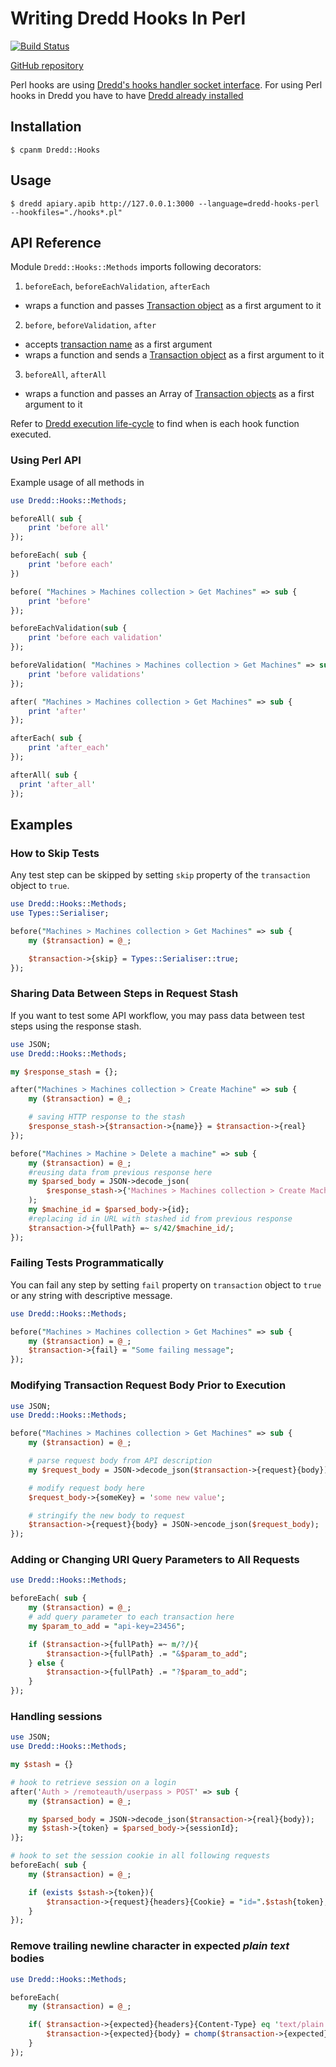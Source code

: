 # Writing Dredd Hooks In Perl

[![Build Status](https://travis-ci.org/ungrim97/Dredd-Hooks.svg?branch=master)](https://travis-ci.org/ungrim97/Dredd-Hooks.svg?branch=master)

[GitHub repository](https://github.com/ungrim97/Dredd-Hooks)

Perl hooks are using [Dredd's hooks handler socket interface](hooks-new-language.md). For using Perl hooks in Dredd you have to have [Dredd already installed](quickstart.md)

## Installation

```
$ cpanm Dredd::Hooks
```

## Usage

```
$ dredd apiary.apib http://127.0.0.1:3000 --language=dredd-hooks-perl --hookfiles="./hooks*.pl"
```

## API Reference

Module `Dredd::Hooks::Methods` imports following decorators:

1. `beforeEach`, `beforeEachValidation`, `afterEach`
  - wraps a function and passes [Transaction object](data-structures.md#transaction) as a first argument to it

2. `before`, `beforeValidation`, `after`
  - accepts [transaction name](hooks.md#getting-transaction-names) as a first argument
  - wraps a function and sends a [Transaction object](data-structures.md#transaction) as a first argument to it

3. `beforeAll`, `afterAll`
  - wraps a function and passes an Array of [Transaction objects](data-structures.md#transaction) as a first argument to it

Refer to [Dredd execution life-cycle](how-it-works.md#execution-life-cycle) to find when is each hook function executed.

### Using Perl API

Example usage of all methods in

```perl
use Dredd::Hooks::Methods;

beforeAll( sub {
    print 'before all'
});

beforeEach( sub {
    print 'before each'
})

before( "Machines > Machines collection > Get Machines" => sub {
    print 'before'
});

beforeEachValidation(sub {
    print 'before each validation'
});

beforeValidation( "Machines > Machines collection > Get Machines" => sub {
    print 'before validations'
});

after( "Machines > Machines collection > Get Machines" => sub {
    print 'after'
});

afterEach( sub {
    print 'after_each'
});

afterAll( sub {
  print 'after_all'
});

```

## Examples

### How to Skip Tests

Any test step can be skipped by setting `skip` property of the `transaction` object to `true`.

```perl
use Dredd::Hooks::Methods;
use Types::Serialiser;

before("Machines > Machines collection > Get Machines" => sub {
    my ($transaction) = @_;

    $transaction->{skip} = Types::Serialiser::true;
});
```

### Sharing Data Between Steps in Request Stash

If you want to test some API workflow, you may pass data between test steps using the response stash.

```perl
use JSON;
use Dredd::Hooks::Methods;

my $response_stash = {};

after("Machines > Machines collection > Create Machine" => sub {
    my ($transaction) = @_;

    # saving HTTP response to the stash
    $response_stash->{$transaction->{name}} = $transaction->{real}
});

before("Machines > Machine > Delete a machine" => sub {
    my ($transaction) = @_;
    #reusing data from previous response here
    my $parsed_body = JSON->decode_json(
        $response_stash->{'Machines > Machines collection > Create Machine'}
    );
    my $machine_id = $parsed_body->{id};
    #replacing id in URL with stashed id from previous response
    $transaction->{fullPath} =~ s/42/$machine_id/;
});
```

### Failing Tests Programmatically

You can fail any step by setting `fail` property on `transaction` object to `true` or any string with descriptive message.

```perl
use Dredd::Hooks::Methods;

before("Machines > Machines collection > Get Machines" => sub {
    my ($transaction) = @_;
    $transaction->{fail} = "Some failing message";
});
```

### Modifying Transaction Request Body Prior to Execution

```perl
use JSON;
use Dredd::Hooks::Methods;

before("Machines > Machines collection > Get Machines" => sub {
    my ($transaction) = @_;

    # parse request body from API description
    my $request_body = JSON->decode_json($transaction->{request}{body});

    # modify request body here
    $request_body->{someKey} = 'some new value';

    # stringify the new body to request
    $transaction->{request}{body} = JSON->encode_json($request_body);
});
```

### Adding or Changing URI Query Parameters to All Requests

```perl
use Dredd::Hooks::Methods;

beforeEach( sub {
    my ($transaction) = @_;
    # add query parameter to each transaction here
    my $param_to_add = "api-key=23456";

    if ($transaction->{fullPath} =~ m/?/){
        $transaction->{fullPath} .= "&$param_to_add";
    } else {
        $transaction->{fullPath} .= "?$param_to_add";
    }
});
```

### Handling sessions

```perl
use JSON;
use Dredd::Hooks::Methods;

my $stash = {}

# hook to retrieve session on a login
after('Auth > /remoteauth/userpass > POST' => sub {
    my ($transaction) = @_;

    my $parsed_body = JSON->decode_json($transaction->{real}{body});
    my $stash->{token} = $parsed_body->{sessionId};
)};

# hook to set the session cookie in all following requests
beforeEach( sub {
    my ($transaction) = @_;

    if (exists $stash->{token}){
        $transaction->{request}{headers}{Cookie} = "id=".$stash{token};
    }
});
```


### Remove trailing newline character in expected _plain text_ bodies

```perl
use Dredd::Hooks::Methods;

beforeEach(
    my ($transaction) = @_;

    if( $transaction->{expected}{headers}{Content-Type} eq 'text/plain'){
        $transaction->{expected}{body} = chomp($transaction->{expected}{body});
    }
});
```
